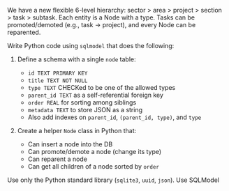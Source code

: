 We have a new flexible 6-level hierarchy: sector > area > project > section > task > subtask. Each entity is a Node with a type. Tasks can be promoted/demoted (e.g., task → project), and every Node can be reparented.

Write Python code using `sqlmodel` that does the following:

1. Define a schema with a single `node` table:
   - `id TEXT PRIMARY KEY`
   - `title TEXT NOT NULL`
   - `type TEXT` CHECKed to be one of the allowed types
   - `parent_id TEXT` as a self-referential foreign key
   - `order REAL` for sorting among siblings
   - `metadata TEXT` to store JSON as a string
   - Also add indexes on `parent_id`, `(parent_id, type)`, and `type`

2. Create a helper `Node` class in Python that:
   - Can insert a node into the DB
   - Can promote/demote a node (change its type)
   - Can reparent a node
   - Can get all children of a node sorted by `order`

Use only the Python standard library (`sqlite3`, `uuid`, `json`). Use SQLModel